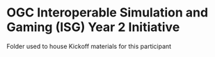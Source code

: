 # OGC Interoperable Simulation and Gaming (ISG) Year 2 Initiative

Folder used to house Kickoff materials for this participant
